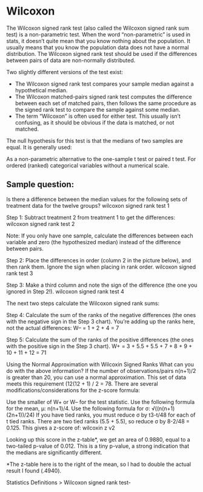 # Wilcoxon

The Wilcoxon signed rank test (also called the Wilcoxon signed rank sum test) is a non-parametric test. When the word “non-parametric” is used in stats, it doesn’t quite mean that you know nothing about the population. It usually means that you know the population data does not have a normal distribution. The Wilcoxon signed rank test should be used if the differences between pairs of data are non-normally distributed.

Two slightly different versions of the test exist:

* The Wilcoxon signed rank test compares your sample median against a hypothetical median.
* The Wilcoxon matched-pairs signed rank test computes the difference between each set of matched pairs, then follows the same procedure as the signed rank test to compare the sample against some median.
* The term “Wilcoxon” is often used for either test. This usually isn’t confusing, as it should be obvious if the data is matched, or not matched.

The null hypothesis for this test is that the medians of two samples are equal. It is generally used:

As a non-parametric alternative to the one-sample t test or paired t test.
For ordered (ranked) categorical variables without a numerical scale.


## Sample question: 
Is there a difference between the median values for the following sets of treatment data for the twelve groups?
wilcoxon signed rank test 1


Step 1: Subtract treatment 2 from treatment 1 to get the differences:
wilcoxon signed rank test 2


Note: If you only have one sample, calculate the differences between each variable and zero (the hypothesized median) instead of the difference between pairs.

Step 2: Place the differences in order (column 2 in the picture below), and then rank them. Ignore the sign when placing in rank order.
wilcoxon signed rank test 3


Step 3: Make a third column and note the sign of the difference (the one you ignored in Step 2!).
wilcoxon signed rank test 4


The next two steps calculate the Wilcoxon signed rank sums:

Step 4: Calculate the sum of the ranks of the negative differences (the ones with the negative sign in the Step 3 chart). You’re adding up the ranks here, not the actual differences:
W– = 1 + 2 + 4 = 7

Step 5: Calculate the sum of the ranks of the positive differences (the ones with the positive sign in the Step 3 chart).
W+ = 3 + 5.5 + 5.5 + 7 + 8 + 9 + 10 + 11 + 12 = 71

Using the Normal Approximation with Wilcoxin Signed Ranks
What can you do with the above information? If the number of observations/pairs n(n+1)/2 is greater than 20, you can use a normal approximation. This set of data meets this requirement (12(12 + 1) / 2 = 78. There are several modifications/considerations for the z-score formula:

Use the smaller of W+ or W– for the test statistic.
Use the following formula for the mean, μ: n(n+1)/4.
Use the following formula for σ: √((n(n+1)(2n+1))/24)
If you have tied ranks, you must reduce σ by t3-t/48 for each of t tied ranks. There are two tied ranks (5.5 + 5.5), so reduce σ by 8-2/48 = 0.125.
This gives a z-score of:
wilcoxin z v2


Looking up this score in the z-table*, we get an area of 0.9880, equal to a two-tailed p-value of 0.012. This is a tiny p-value, a strong indication that the medians are significantly different.

*The z-table here is to the right of the mean, so I had to double the actual result I found (.4940).

Statistics Definitions > Wilcoxon signed rank test-
